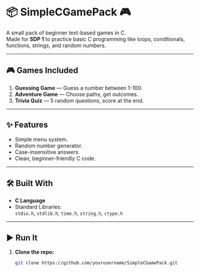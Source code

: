 # 📦 SimpleCGamePack 🎮

A small pack of beginner text-based games in C.  
Made for **SDP 1** to practice basic C programming like loops, conditionals, functions, strings, and random numbers.

---

## 🎮 Games Included

1. **Guessing Game** — Guess a number between 1-100.  
2. **Adventure Game** — Choose paths, get outcomes.  
3. **Trivia Quiz** — 5 random questions, score at the end.  

---

## ✨ Features

- Simple menu system.  
- Random number generator.  
- Case-insensitive answers.  
- Clean, beginner-friendly C code.  

---

## 🛠️ Built With

- **C Language**  
- Standard Libraries:  
  `stdio.h`, `stdlib.h`, `time.h`, `string.h`, `ctype.h`  

---

## ▶️ Run It

1. **Clone the repo:**

   ```bash
   git clone https://github.com/yourusername/SimpleCGamePack.git

